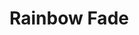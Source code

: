 # Rainbow Fade

<script src="../lib/processing.min.js"></script>
<canvas data-processing-sources="Raindow_Fade_1.pde"></canvas>
